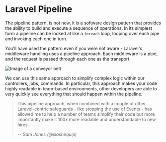 # Laravel Pipeline

The pipeline pattern, is not new, it is a software design pattern that provides the ability to build and execute a sequence of operations. In its simplest form a pipeline can be looked at like a `foreach` loop, looping over each pipe and invoking each one in turn.

You'll have used the pattern even if you were not aware - Laravel's middleware handling uses a pipeline approach. Each middleware is a pipe, and the request is passed through each one as the transport.

![Image of a conveyor belt](/images/pipeline.png)

We can use this same approach to simplify complex logic within our controllers, jobs, commands. In particular, this approach makes your code highly readable in team-based environments, other developers are able to very quickly see everything that should happen within the pipeline.

> This pipeline approach, when combined with a couple of other Laravel-centric safeguards - like stopping the use of Events - has allowed me to help a number of teams simplify their code but more importantly make it 100x more readable and understandable to new hires.
>
> -- <cite>Sam Jones (@slashequip)</cite>
